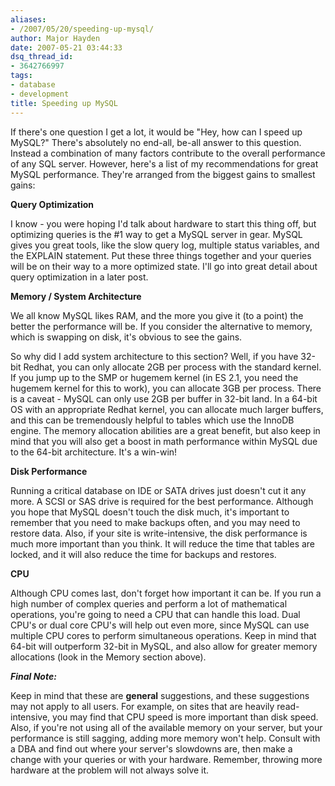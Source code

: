 ```yaml
---
aliases:
- /2007/05/20/speeding-up-mysql/
author: Major Hayden
date: 2007-05-21 03:44:33
dsq_thread_id:
- 3642766997
tags:
- database
- development
title: Speeding up MySQL
---
```


If there's one question I get a lot, it would be "Hey, how can I speed up MySQL?" There's absolutely no end-all, be-all answer to this question. Instead a combination of many factors contribute to the overall performance of any SQL server. However, here's a list of my recommendations for great MySQL performance. They're arranged from the biggest gains to smallest gains:

**Query Optimization**

I know - you were hoping I'd talk about hardware to start this thing off, but optimizing queries is the #1 way to get a MySQL server in gear. MySQL gives you great tools, like the slow query log, multiple status variables, and the EXPLAIN statement. Put these three things together and your queries will be on their way to a more optimized state. I'll go into great detail about query optimization in a later post.

**Memory / System Architecture**

We all know MySQL likes RAM, and the more you give it (to a point) the better the performance will be. If you consider the alternative to memory, which is swapping on disk, it's obvious to see the gains.

So why did I add system architecture to this section? Well, if you have 32-bit Redhat, you can only allocate 2GB per process with the standard kernel. If you jump up to the SMP or hugemem kernel (in ES 2.1, you need the hugemem kernel for this to work), you can allocate 3GB per process. There is a caveat - MySQL can only use 2GB per buffer in 32-bit land. In a 64-bit OS with an appropriate Redhat kernel, you can allocate much larger buffers, and this can be tremendously helpful to tables which use the InnoDB engine. The memory allocation abilities are a great benefit, but also keep in mind that you will also get a boost in math performance within MySQL due to the 64-bit architecture. It's a win-win!

**Disk Performance**

Running a critical database on IDE or SATA drives just doesn't cut it any more. A SCSI or SAS drive is required for the best performance. Although you hope that MySQL doesn't touch the disk much, it's important to remember that you need to make backups often, and you may need to restore data. Also, if your site is write-intensive, the disk performance is much more important than you think. It will reduce the time that tables are locked, and it will also reduce the time for backups and restores.

**CPU**

Although CPU comes last, don't forget how important it can be. If you run a high number of complex queries and perform a lot of mathematical operations, you're going to need a CPU that can handle this load. Dual CPU's or dual core CPU's will help out even more, since MySQL can use multiple CPU cores to perform simultaneous operations. Keep in mind that 64-bit will outperform 32-bit in MySQL, and also allow for greater memory allocations (look in the Memory section above).

**_Final Note:_**

Keep in mind that these are **general** suggestions, and these suggestions may not apply to all users. For example, on sites that are heavily read-intensive, you may find that CPU speed is more important than disk speed. Also, if you're not using all of the available memory on your server, but your performance is still sagging, adding more memory won't help. Consult with a DBA and find out where your server's slowdowns are, then make a change with your queries or with your hardware. Remember, throwing more hardware at the problem will not always solve it.